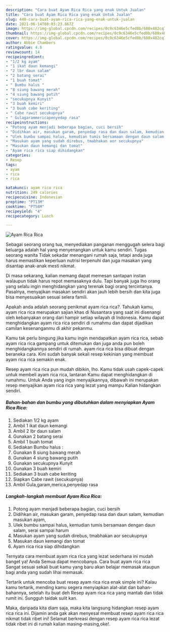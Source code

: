 ```yaml
---
description: "Cara buat Ayam Rica Rica yang enak Untuk Jualan"
title: "Cara buat Ayam Rica Rica yang enak Untuk Jualan"
slug: 440-cara-buat-ayam-rica-rica-yang-enak-untuk-jualan
date: 2021-06-14T08:03:23.867Z
image: https://img-global.cpcdn.com/recipes/0c9c6346e5cfed0b/680x482cq70/ayam-rica-rica-foto-resep-utama.jpg
thumbnail: https://img-global.cpcdn.com/recipes/0c9c6346e5cfed0b/680x482cq70/ayam-rica-rica-foto-resep-utama.jpg
cover: https://img-global.cpcdn.com/recipes/0c9c6346e5cfed0b/680x482cq70/ayam-rica-rica-foto-resep-utama.jpg
author: Abbie Chambers
ratingvalue: 4.8
reviewcount: 14
recipeingredient:
- "1/2 kg ayam"
- "1 ikat daun kemangi"
- "2 lbr daun salam"
- "2 batang serai"
- "1 buah tomat"
- " Bumbu halus "
- "8 siung bawang merah"
- "4 siung bawang putih"
- "secukupnya Kunyit"
- "3 buah kemiri"
- "3 buah cabe keriting"
- " Cabe rawit secukupnya"
- " Gulagarammericapenyedap rasa"
recipeinstructions:
- "Potong ayam menjadi beberapa bagian, cuci bersih"
- "Didihkan air, masukan garam, penyedap rasa dan daun salam, kemudian masukan ayam,"
- "Ulek bumbu sampai halus, kemudian tumis bersamaan dengan daun salam, serai sampai harum"
- "Masukan ayam yang sudah direbus, tmabhakan aor secukupnya"
- "Masukan daun kemangi dan tomat"
- "Ayam rica rica siap dihidangkan"
categories:
- Resep
tags:
- ayam
- rica
- rica

katakunci: ayam rica rica 
nutrition: 249 calories
recipecuisine: Indonesian
preptime: "PT13M"
cooktime: "PT58M"
recipeyield: "4"
recipecategory: Lunch

---
```



![Ayam Rica Rica](https://img-global.cpcdn.com/recipes/0c9c6346e5cfed0b/680x482cq70/ayam-rica-rica-foto-resep-utama.jpg)

Sebagai seorang orang tua, menyediakan panganan menggugah selera bagi keluarga adalah hal yang menyenangkan untuk kamu sendiri. Tugas seorang  wanita Tidak sekadar menangani rumah saja, tetapi anda juga harus memastikan keperluan nutrisi terpenuhi dan juga masakan yang disantap anak-anak mesti nikmat.

Di masa  sekarang, kalian memang dapat memesan santapan instan walaupun tidak harus repot memasaknya dulu. Tapi banyak juga lho orang yang selalu ingin menghidangkan yang terenak bagi orang tercintanya. Pasalnya, menyajikan masakan sendiri akan jauh lebih bersih dan kita juga bisa menyesuaikan sesuai selera famili. 



Apakah anda adalah seorang penikmat ayam rica rica?. Tahukah kamu, ayam rica rica merupakan sajian khas di Nusantara yang saat ini disenangi oleh kebanyakan orang dari hampir setiap wilayah di Indonesia. Kamu dapat menghidangkan ayam rica rica sendiri di rumahmu dan dapat dijadikan camilan kesenanganmu di akhir pekanmu.

Kamu tak perlu bingung jika kamu ingin mendapatkan ayam rica rica, sebab ayam rica rica gampang untuk ditemukan dan juga anda pun boleh menghidangkannya sendiri di rumah. ayam rica rica bisa dibuat dengan beraneka cara. Kini sudah banyak sekali resep kekinian yang membuat ayam rica rica semakin enak.

Resep ayam rica rica pun mudah dibikin, lho. Kamu tidak usah capek-capek untuk membeli ayam rica rica, lantaran Kamu dapat menghidangkan di rumahmu. Untuk Anda yang ingin menyajikannya, dibawah ini merupakan resep menyajikan ayam rica rica yang lezat yang mampu Kalian hidangkan sendiri.

<!--inarticleads1-->

##### Bahan-bahan dan bumbu yang dibutuhkan dalam menyiapkan Ayam Rica Rica:

1. Sediakan 1/2 kg ayam
1. Ambil 1 ikat daun kemangi
1. Ambil 2 lbr daun salam
1. Gunakan 2 batang serai
1. Ambil 1 buah tomat
1. Sediakan  Bumbu halus :
1. Gunakan 8 siung bawang merah
1. Gunakan 4 siung bawang putih
1. Gunakan secukupnya Kunyit
1. Gunakan 3 buah kemiri
1. Sediakan 3 buah cabe keriting
1. Siapkan  Cabe rawit (secukupnya)
1. Ambil  Gula,garam,merica,penyedap rasa




<!--inarticleads2-->

##### Langkah-langkah membuat Ayam Rica Rica:

1. Potong ayam menjadi beberapa bagian, cuci bersih
1. Didihkan air, masukan garam, penyedap rasa dan daun salam, kemudian masukan ayam,
1. Ulek bumbu sampai halus, kemudian tumis bersamaan dengan daun salam, serai sampai harum
1. Masukan ayam yang sudah direbus, tmabhakan aor secukupnya
1. Masukan daun kemangi dan tomat
1. Ayam rica rica siap dihidangkan




Ternyata cara membuat ayam rica rica yang lezat sederhana ini mudah banget ya! Anda Semua dapat mencobanya. Cara buat ayam rica rica Sangat sesuai sekali buat kamu yang baru akan belajar memasak ataupun bagi anda yang sudah lihai memasak.

Tertarik untuk mencoba buat resep ayam rica rica enak simple ini? Kalau kamu tertarik, mending kamu segera menyiapkan alat-alat dan bahan-bahannya, setelah itu buat deh Resep ayam rica rica yang mantab dan tidak rumit ini. Sungguh taidak sulit kan. 

Maka, daripada kita diam saja, maka kita langsung hidangkan resep ayam rica rica ini. Dijamin anda gak akan menyesal membuat resep ayam rica rica nikmat tidak ribet ini! Selamat berkreasi dengan resep ayam rica rica lezat tidak ribet ini di rumah kalian masing-masing,oke!.

